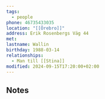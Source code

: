 ```yaml
---
tags:
  - people
phone: 46735433035
location: "[[Örebro]]"
address: Erik Rosenbergs Väg 44
met: 
lastname: Wallin
birthday: 1988-03-14
relationships:
  - Man till [[Stina]]
modified: 2024-09-15T17:20:00+02:00
---
```


## Notes

